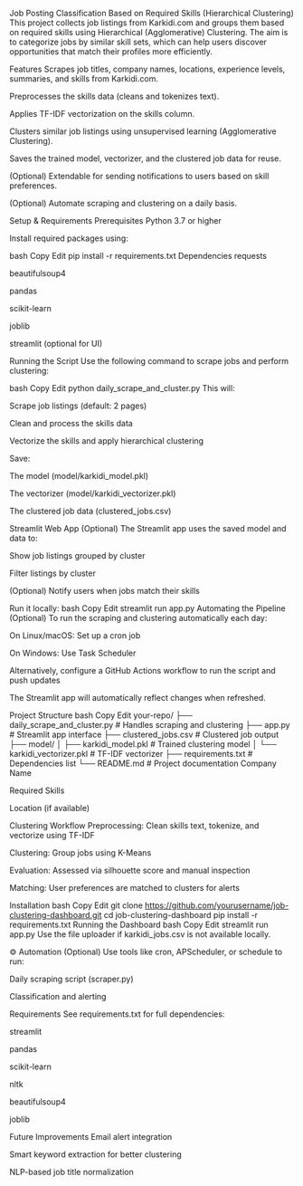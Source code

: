 Job Posting Classification Based on Required Skills (Hierarchical Clustering)
This project collects job listings from Karkidi.com and groups them based on required skills using Hierarchical (Agglomerative) Clustering. The aim is to categorize jobs by similar skill sets, which can help users discover opportunities that match their profiles more efficiently.

Features
Scrapes job titles, company names, locations, experience levels, summaries, and skills from Karkidi.com.

Preprocesses the skills data (cleans and tokenizes text).

Applies TF-IDF vectorization on the skills column.

Clusters similar job listings using unsupervised learning (Agglomerative Clustering).

Saves the trained model, vectorizer, and the clustered job data for reuse.

(Optional) Extendable for sending notifications to users based on skill preferences.

(Optional) Automate scraping and clustering on a daily basis.

Setup & Requirements
Prerequisites
Python 3.7 or higher

Install required packages using:

bash
Copy
Edit
pip install -r requirements.txt
Dependencies
requests

beautifulsoup4

pandas

scikit-learn

joblib

streamlit (optional for UI)

Running the Script
Use the following command to scrape jobs and perform clustering:

bash
Copy
Edit
python daily_scrape_and_cluster.py
This will:

Scrape job listings (default: 2 pages)

Clean and process the skills data

Vectorize the skills and apply hierarchical clustering

Save:

The model (model/karkidi_model.pkl)

The vectorizer (model/karkidi_vectorizer.pkl)

The clustered job data (clustered_jobs.csv)

Streamlit Web App (Optional)
The Streamlit app uses the saved model and data to:

Show job listings grouped by cluster

Filter listings by cluster

(Optional) Notify users when jobs match their skills

Run it locally:
bash
Copy
Edit
streamlit run app.py
Automating the Pipeline (Optional)
To run the scraping and clustering automatically each day:

On Linux/macOS: Set up a cron job

On Windows: Use Task Scheduler

Alternatively, configure a GitHub Actions workflow to run the script and push updates

The Streamlit app will automatically reflect changes when refreshed.

Project Structure
bash
Copy
Edit
your-repo/
├── daily_scrape_and_cluster.py   # Handles scraping and clustering
├── app.py                        # Streamlit app interface
├── clustered_jobs.csv            # Clustered job output
├── model/
│   ├── karkidi_model.pkl         # Trained clustering model
│   └── karkidi_vectorizer.pkl    # TF-IDF vectorizer
├── requirements.txt              # Dependencies list
└── README.md                     # Project documentation
Company Name

Required Skills

Location (if available)

 Clustering Workflow
Preprocessing: Clean skills text, tokenize, and vectorize using TF-IDF

Clustering: Group jobs using K-Means

Evaluation: Assessed via silhouette score and manual inspection

Matching: User preferences are matched to clusters for alerts

 Installation
bash
Copy
Edit
git clone https://github.com/yourusername/job-clustering-dashboard.git
cd job-clustering-dashboard
pip install -r requirements.txt
 Running the Dashboard
bash
Copy
Edit
streamlit run app.py
Use the file uploader if karkidi_jobs.csv is not available locally.

⚙ Automation (Optional)
Use tools like cron, APScheduler, or schedule to run:

Daily scraping script (scraper.py)

Classification and alerting

 Requirements
See requirements.txt for full dependencies:

streamlit

pandas

scikit-learn

nltk

beautifulsoup4

joblib

 Future Improvements
Email alert integration

Smart keyword extraction for better clustering

NLP-based job title normalization

